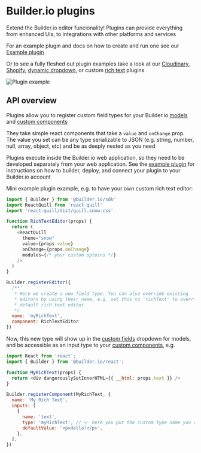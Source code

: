 # Builder.io plugins

Extend the Builder.io editor funcionality! Plugins can provide everything from enhanced UIs, to integrations with other platforms and services

For an example plugin and docs on how to create and run one see our [Example plugin](rich-text)

Or to see a fully fleshed out plugin examples take a look at our [Cloudinary](cloudinary), [Shopify](shopify), [dynamic dropdown](dynamic-dropdown), or custom [rich text](rich-text) plugins

<img src="https://imgur.com/vpNzMud.gif" alt="Plugin example">

## API overview

Plugins allow you to register custom field types for your Builder.io [models](https://www.builder.io/c/docs/guides/getting-started-with-models) and [custom components](https://www.builder.io/c/docs/custom-react-components)

They take simple react components that take a `value` and `onChange` prop. The value you set can be any type serializable to JSON (e.g. string, number, null, array, object, etc) and be as deeply nested as you need

Plugins execute inside the Builder.io web application, so they need to be developed separately from your web application. See the [example plugin](rich-text) for instructions on how to builder, deploy, and connect your plugin to your Builder.io account

Mini example plugin example, e.g. to have your own custom rich text editor:

```js
import { Builder } from '@builder.io/sdk'
import ReactQuill from 'react-quill'
import 'react-quill/dist/quill.snow.css'

function RichTextEditor(props) {
  return (
    <ReactQuill
      theme="snow"
      value={props.value}
      onChange={props.onChange}
      modules={/* your custom optoins */}
    />
  )
}

Builder.registerEditor({
  /**
   * Here we create a new field type. You can also override existing
   * editors by using their name, e.g. set this to 'richText' to override the
   * default rich text editor
   */
  name: 'myRichText',
  component: RichTextEditor
})

```

Now, this new type will show up in the [custom fields](https://www.builder.io/c/docs/custom-fields) dropdown for models, and be accessible as an input type to your [custom components](https://www.builder.io/c/docs/custom-react-components), e.g.

```js
import React from 'react';
import { Builder } from '@builder.io/react';

function MyRichText(props) {
  return <div dangerouslySetInnerHTML={{ __html: props.text }} />
}

Builder.registerComponent(MyRichText, {
  name: 'My Rich Text',
  inputs: [
    {
      name: 'text',
      type: 'myRichText', // <- here you put the custom type name you defined above
      defaultValue: '<p>Hello!</p>',
    },
  ],
})

```
